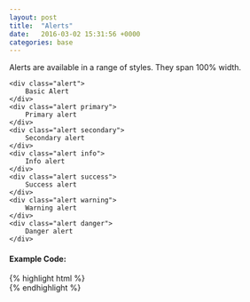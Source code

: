 ```yaml
---
layout: post
title:  "Alerts"
date:   2016-03-02 15:31:56 +0000
categories: base
---
```


<div class="rowcolumn">
    <p>Alerts are available in a range of styles. They span 100% width.</p>
</div>

<div class="rowcolumn">

    <div class="alert">
        Basic Alert
    </div>
    <div class="alert primary">
        Primary alert
    </div>
    <div class="alert secondary">
        Secondary alert
    </div>
    <div class="alert info">
        Info alert
    </div>
    <div class="alert success">
        Success alert
    </div>
    <div class="alert warning">
        Warning alert
    </div>
    <div class="alert danger">
        Danger alert
    </div>

</div>

<div class="rowcolumn">
<h4>Example Code:</h4>
{% highlight html %}
<div class="alert"><!-- Basic Alert --></div>
<div class="alert primary"><!-- Primary alert --></div>
<div class="alert secondary"><!-- Secondary alert --></div>
<div class="alert info"><!-- Info alert --></div>
<div class="alert success"><!-- Success alert --></div>
<div class="alert warning"><!-- Warning alert --></div>
<div class="alert danger"><!-- Danger alert --></div>
{% endhighlight %}
</div>